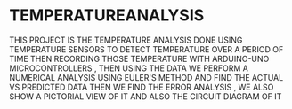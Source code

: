 # TEMPERATUREANALYSIS
THIS PROJECT IS THE TEMPERATURE ANALYSIS DONE USING TEMPERATURE SENSORS TO DETECT TEMPERATURE OVER A PERIOD OF TIME THEN RECORDING THOSE TEMPERATURE WITH ARDUINO-UNO MICROCONTROLLERS , THEN USING THE DATA WE PERFORM A NUMERICAL ANALYSIS USING EULER'S METHOD AND FIND THE ACTUAL VS PREDICTED DATA THEN WE FIND THE ERROR ANALYSIS , WE ALSO SHOW A PICTORIAL VIEW OF IT AND ALSO THE CIRCUIT DIAGRAM OF IT
